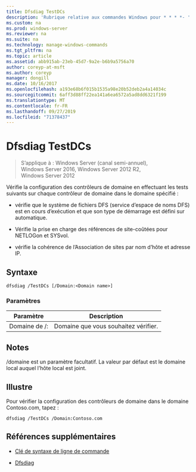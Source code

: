 ```yaml
---
title: Dfsdiag TestDCs
description: 'Rubrique relative aux commandes Windows pour * * * *- '
ms.custom: na
ms.prod: windows-server
ms.reviewer: na
ms.suite: na
ms.technology: manage-windows-commands
ms.tgt_pltfrm: na
ms.topic: article
ms.assetid: abb915ab-23eb-45d7-9a2e-b6b9a5756a70
author: coreyp-at-msft
ms.author: coreyp
manager: dongill
ms.date: 10/16/2017
ms.openlocfilehash: a193e68b6f015b1535a98e20b52deb2a4a14034c
ms.sourcegitcommit: 6aff3d88ff22ea141a6ea6572a5ad8dd6321f199
ms.translationtype: MT
ms.contentlocale: fr-FR
ms.lasthandoff: 09/27/2019
ms.locfileid: "71378437"
---
```

# <a name="dfsdiag-testdcs"></a>Dfsdiag TestDCs

>S’applique à : Windows Server (canal semi-annuel), Windows Server 2016, Windows Server 2012 R2, Windows Server 2012

Vérifie la configuration des contrôleurs de domaine en effectuant les tests suivants sur chaque contrôleur de domaine dans le domaine spécifié :  
  
-   vérifie que le système de fichiers DFS \(service d’espace de noms DFS\) est en cours d’exécution et que son type de démarrage est défini sur automatique.  
  
-   Vérifie la prise en charge des références de site\-coûtées pour NETLOGon et SYSvol.  
  
-   vérifie la cohérence de l’Association de sites par nom d’hôte et adresse IP.  
  
  
  
## <a name="syntax"></a>Syntaxe  
  
```  
dfsdiag /TestDCs [/Domain:<Domain name>]  
```  
  
### <a name="parameters"></a>Paramètres  
  
|Paramètre|Description|  
|-------|--------|  
|Domaine de \/:<Domain name>|Domaine que vous souhaitez vérifier.|  
  
## <a name="remarks"></a>Notes  
\/domaine est un paramètre facultatif. La valeur par défaut est le domaine local auquel l’hôte local est joint.  
  
## <a name="BKMK_Examples"></a>Illustre  
Pour vérifier la configuration des contrôleurs de domaine dans le domaine Contoso.com, tapez :  
  
```  
dfsdiag /TestDCs /Domain:Contoso.com  
```  
  
## <a name="additional-references"></a>Références supplémentaires  
  
-   [Clé de syntaxe de ligne de commande](command-line-syntax-key.md)  
  
-   [Dfsdiag](dfsdiag.md)  
  

